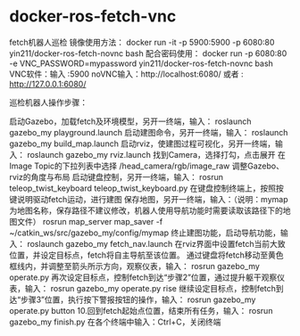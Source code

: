 # docker-ros-fetch-vnc
fetch机器人巡检
镜像使用方法： docker run -it -p 5900:5900 -p 6080:80 yin211/docker-ros-fetch-novnc bash 配合密码使用： docker run -p 6080:80 -e VNC_PASSWORD=mypassword yin211/docker-ros-fetch-novnc bash VNC软件：输入 :5900 noVNC输入：http://localhost:6080/ 或者 : http://127.0.0.1:6080/

巡检机器人操作步骤：

启动Gazebo，加载fetch及环境模型，另开一终端，输入： roslaunch gazebo_my playground.launch
启动建图命令，另开一终端，输入： roslaunch gazebo_my build_map.launch
启动rviz，使建图过程可视化，另开一终端，输入： roslaunch gazebo_my rviz.launch 找到Camera，选择打勾，点击展开 在Image Topic的下拉列表中选择 /head_camera/rgb/image_raw 调整Gazebo、rviz的角度与布局
启动键盘控制，另开一终端，输入： rosrun teleop_twist_keyboard teleop_twist_keyboard.py 在键盘控制终端上，按照按键说明驱动fetch运动，进行建图
保存地图，另开一终端，输入：（说明：mymap为地图名称，保存路径不建议修改，机器人使用导航功能时需要读取该路径下的地图文件） rosrun map_server map_saver -f ~/catkin_ws/src/gazebo_my/config/mymap
终止建图功能，启动导航功能，输入： roslaunch gazebo_my fetch_nav.launch
在rviz界面中设置fetch当前大致位置，并设定目标点，fetch将自主导航至该位置。 通过键盘将fetch移动至黄色框线内，并调整至箭头所示方向，观察仪表，输入： rosrun gazebo_my operate.py
再次设定目标点，控制fetch到达“步骤2”位置，通过提升躯干观察仪表，输入： rosrun gazebo_my operate.py rise
继续设定目标点，控制fetch到达“步骤3”位置，执行按下警报按钮的操作，输入： rosrun gazebo_my operate.py button 10.回到fetch起始点位置，结束所有任务，输入： rosrun gazebo_my finish.py 在各个终端中输入：Ctrl+C，关闭终端
